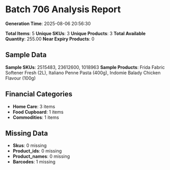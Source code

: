 # Batch 706 Analysis Report

**Generation Time**: 2025-08-06 20:56:30

**Total Items**: 5
**Unique SKUs**: 3
**Unique Products**: 3
**Total Available Quantity**: 255.00
**Near Expiry Products**: 0

## Sample Data
**Sample SKUs**: 2515483, 23612600, 1018963
**Sample Products**: Frida Fabric Softener Fresh (2L), Italiano Penne Pasta (400g), Indomie Balady Chicken Flavour (100g)

## Financial Categories
- **Home Care**: 3 items
- **Food Cupboard**: 1 items
- **Commodities**: 1 items

## Missing Data
- **Skus**: 0 missing
- **Product_ids**: 0 missing
- **Product_names**: 0 missing
- **Barcodes**: 1 missing
